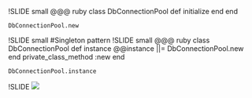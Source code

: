 !SLIDE small
    @@@ ruby
    class DbConnectionPool
      def initialize
      end
    end

    DbConnectionPool.new
!SLIDE small
#Singleton pattern
!SLIDE small
    @@@ ruby
    class DbConnectionPool
      def instance
        @@instance ||= DbConnectionPool.new
      end
      private_class_method :new
    end

    DbConnectionPool.instance
!SLIDE
<img src='http://blog.yannick.io/images/ruby.png'/>
